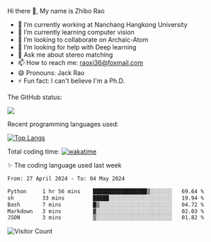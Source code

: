 Hi there 👋, My name is Zhibo Rao
- 🔭 I’m currently working at Nanchang Hangkong University
- 🌱 I’m currently learning computer vision
- 👯 I’m looking to collaborate on Archaic-Atom
- 🤔 I’m looking for help with Deep learning
- 💬 Ask me about stereo matching
- 📫 How to reach me: raoxi36@foxmail.com
- 😄 Pronouns: Jack Rao
- ⚡ Fun fact: I can't believe I'm a Ph.D.

The GitHub status:

![](https://github-readme-stats.vercel.app/api?username=ZhiboRao)

Recent programming languages used:

[![Top Langs](https://github-readme-stats.vercel.app/api/top-langs/?username=ZhiboRao&layout=compact)](https://github.com/anuraghazra/github-readme-stats)

Total coding time: [![wakatime](https://wakatime.com/badge/user/51ec5ec7-4742-4243-9eea-732ade32c0b7.svg)](https://wakatime.com/@51ec5ec7-4742-4243-9eea-732ade32c0b7)

✨ The coding language used last week 
<!--START_SECTION:waka-->

```txt
From: 27 April 2024 - To: 04 May 2024

Python     1 hr 56 mins    █████████████████▒░░░░░░░   69.64 %
sh         33 mins         █████░░░░░░░░░░░░░░░░░░░░   19.94 %
Bash       7 mins          █▒░░░░░░░░░░░░░░░░░░░░░░░   04.72 %
Markdown   3 mins          ▓░░░░░░░░░░░░░░░░░░░░░░░░   02.03 %
JSON       3 mins          ▒░░░░░░░░░░░░░░░░░░░░░░░░   01.82 %
```

<!--END_SECTION:waka-->

![Visitor Count](https://profile-counter.glitch.me/Raohaocheng/count.svg)
